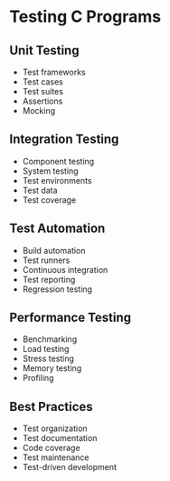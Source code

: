 # Testing C Programs

## Unit Testing
- Test frameworks
- Test cases
- Test suites
- Assertions
- Mocking

## Integration Testing
- Component testing
- System testing
- Test environments
- Test data
- Test coverage

## Test Automation
- Build automation
- Test runners
- Continuous integration
- Test reporting
- Regression testing

## Performance Testing
- Benchmarking
- Load testing
- Stress testing
- Memory testing
- Profiling

## Best Practices
- Test organization
- Test documentation
- Code coverage
- Test maintenance
- Test-driven development 